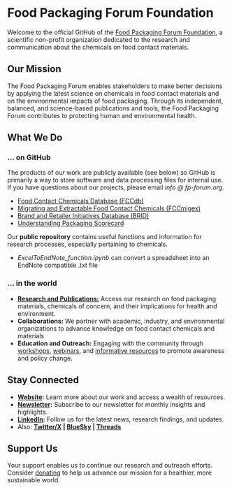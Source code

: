 # Food Packaging Forum Foundation

Welcome to the official GitHub of the [Food Packaging Forum Foundation](https://www.foodpackagingforum.org/), a scientific non-profit organization dedicated to the research and communication about the chemicals on food contact materials.

## Our Mission

The Food Packaging Forum enables stakeholders to make better decisions by applying the latest science on chemicals in food contact materials and on the environmental impacts of food packaging. Through its independent, balanced, and science-based publications and tools, the Food Packaging Forum contributes to protecting human and environmental health.

## What We Do
### ... on GitHub

The products of our work are publicly available (see below) so GitHub is primarily a way to store software and data processing files for internal use. If you have questions about our projects, please email *info @ fp-forum.org*. 
- [Food Contact Chemicals Database (FCCdb)](https://www.foodpackagingforum.org/fccdb)
- [Migrating and Extractable Food Contact Chemicals (FCCmigex)](https://www.foodpackagingforum.org/fccmigex)
- [Brand and Retailer Initiatives Database (BRID)](https://www.foodpackagingforum.org/brand-retailer-initiatives)
- [Understanding Packaging Scorecard](https://upscorecard.org/)

Our **public repository** contains useful functions and information for research processes, especially pertaining to chemicals. 
- _ExcelToEndNote_function.ipynb_ can convert a spreadsheet into an EndNote compatible .txt file


### ... in the world
- **[Research and Publications:](https://www.foodpackagingforum.org/resources/publications/peer-reviewed-papers)** Access our research on food packaging materials, chemicals of concern, and their implications for health and environment.
- **Collaborations:** We partner with academic, industry, and environmental organizations to advance knowledge on food contact chemicals and materials
- **Education and Outreach:** Engaging with the community through [workshops](https://www.foodpackagingforum.org/events/categories/workshops), [webinars](https://www.foodpackagingforum.org/events/categories/presentations), and [informative resources](https://www.foodpackagingforum.org/packaging-fact-sheets) to promote awareness and policy change.


## Stay Connected

- **[Website](https://www.foodpackagingforum.org/):** Learn more about our work and access a wealth of resources.
- **[Newsletter](https://www.foodpackagingforum.org/newsletter):** Subscribe to our newsletter for monthly insights and highlights.
- **[LinkedIn](https://www.linkedin.com/company/food-packaging-forum/):** Follow us for the latest news, research findings, and updates.
- Also: **[Twitter/X](https://twitter.com/fpffoundation) | [BlueSky](https://bsky.app/profile/fpffoundation.bsky.social) | [Threads](https://www.threads.net/@fpf_foundation)**


## Support Us

Your support enables us to continue our research and outreach efforts. Consider [donating](https://www.foodpackagingforum.org/support-us) to help us advance our mission for a healthier, more sustainable world.


<!--

**Here are some ideas to get you started:**

🙋‍♀️ A short introduction - what is your organization all about?
🌈 Contribution guidelines - how can the community get involved?
👩‍💻 Useful resources - where can the community find your docs? Is there anything else the community should know?
🍿 Fun facts - what does your team eat for breakfast?
🧙 Remember, you can do mighty things with the power of [Markdown](https://docs.github.com/github/writing-on-github/getting-started-with-writing-and-formatting-on-github/basic-writing-and-formatting-syntax)
-->
